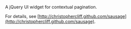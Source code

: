 A jQuery UI widget for contextual pagination.

For details, see [http://christophercliff.github.com/sausage](http://christophercliff.github.com/sausage).